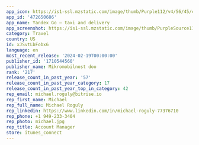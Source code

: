 ```yaml
---
app_icon: https://is1-ssl.mzstatic.com/image/thumb/Purple112/v4/56/45/ca/5645ca7e-d262-0a05-5b46-bc9a3764bdab/AppIcon-0-0-1x_U007emarketing-0-5-0-0-85-220.png/1024x1024bb.png
app_id: '472650686'
app_name: Yandex Go — taxi and delivery
app_screenshot: https://is1-ssl.mzstatic.com/image/thumb/PurpleSource116/v4/d9/f1/73/d9f17376-98a8-69d6-ac78-1590bb0adade/ccc372ed-ebed-4070-b04d-a147962abb6c_0.jpg/1242x2688bb.png
category: Travel
country: US
id: xJSvtLbFobx6
language: en
most_recent_release: '2024-02-19T00:00:00'
publisher_id: '1710544560'
publisher_name: Mikromobilnost doo
rank: '217'
release_count_in_past_year: '57'
release_count_in_past_year_category: 17
release_count_in_past_year_top_in_category: 42
rep_email: michael.roguly@bitrise.io
rep_first_name: Michael
rep_full_name: Michael Roguly
rep_linkedin: https://www.linkedin.com/in/michael-roguly-77376710
rep_phone: +1 949-233-3404
rep_photo: michael.jpg
rep_title: Account Manager
store: itunes_connect
---
```

